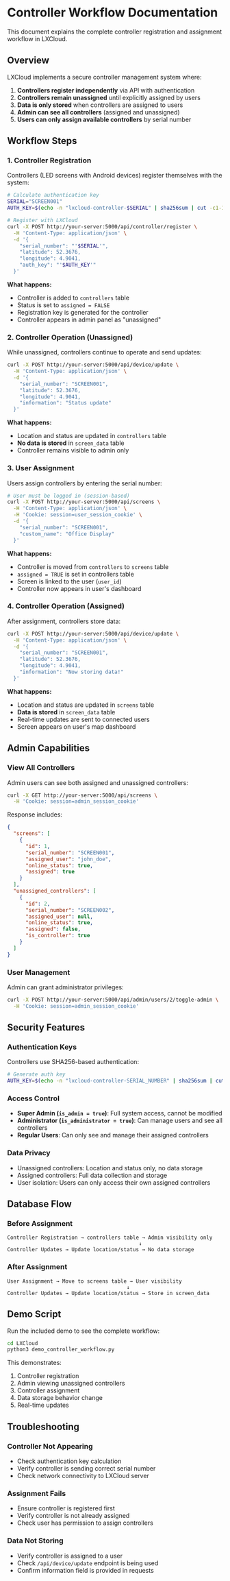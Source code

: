 # Controller Workflow Documentation

This document explains the complete controller registration and assignment workflow in LXCloud.

## Overview

LXCloud implements a secure controller management system where:

1. **Controllers register independently** via API with authentication
2. **Controllers remain unassigned** until explicitly assigned by users
3. **Data is only stored** when controllers are assigned to users
4. **Admin can see all controllers** (assigned and unassigned)
5. **Users can only assign available controllers** by serial number

## Workflow Steps

### 1. Controller Registration

Controllers (LED screens with Android devices) register themselves with the system:

```bash
# Calculate authentication key
SERIAL="SCREEN001"
AUTH_KEY=$(echo -n "lxcloud-controller-$SERIAL" | sha256sum | cut -c1-16)

# Register with LXCloud
curl -X POST http://your-server:5000/api/controller/register \
  -H 'Content-Type: application/json' \
  -d '{
    "serial_number": "'$SERIAL'",
    "latitude": 52.3676,
    "longitude": 4.9041,
    "auth_key": "'$AUTH_KEY'"
  }'
```

**What happens:**
- Controller is added to `controllers` table
- Status is set to `assigned = FALSE`
- Registration key is generated for the controller
- Controller appears in admin panel as "unassigned"

### 2. Controller Operation (Unassigned)

While unassigned, controllers continue to operate and send updates:

```bash
curl -X POST http://your-server:5000/api/device/update \
  -H 'Content-Type: application/json' \
  -d '{
    "serial_number": "SCREEN001",
    "latitude": 52.3676,
    "longitude": 4.9041,
    "information": "Status update"
  }'
```

**What happens:**
- Location and status are updated in `controllers` table
- **No data is stored** in `screen_data` table
- Controller remains visible to admin only

### 3. User Assignment

Users assign controllers by entering the serial number:

```bash
# User must be logged in (session-based)
curl -X POST http://your-server:5000/api/screens \
  -H 'Content-Type: application/json' \
  -H 'Cookie: session=user_session_cookie' \
  -d '{
    "serial_number": "SCREEN001",
    "custom_name": "Office Display"
  }'
```

**What happens:**
- Controller is moved from `controllers` to `screens` table
- `assigned = TRUE` is set in controllers table
- Screen is linked to the user (`user_id`)
- Controller now appears in user's dashboard

### 4. Controller Operation (Assigned)

After assignment, controllers store data:

```bash
curl -X POST http://your-server:5000/api/device/update \
  -H 'Content-Type: application/json' \
  -d '{
    "serial_number": "SCREEN001",
    "latitude": 52.3676,
    "longitude": 4.9041,
    "information": "Now storing data!"
  }'
```

**What happens:**
- Location and status are updated in `screens` table
- **Data is stored** in `screen_data` table
- Real-time updates are sent to connected users
- Screen appears on user's map dashboard

## Admin Capabilities

### View All Controllers

Admin users can see both assigned and unassigned controllers:

```bash
curl -X GET http://your-server:5000/api/screens \
  -H 'Cookie: session=admin_session_cookie'
```

Response includes:
```json
{
  "screens": [
    {
      "id": 1,
      "serial_number": "SCREEN001",
      "assigned_user": "john_doe",
      "online_status": true,
      "assigned": true
    }
  ],
  "unassigned_controllers": [
    {
      "id": 2,
      "serial_number": "SCREEN002",
      "assigned_user": null,
      "online_status": true,
      "assigned": false,
      "is_controller": true
    }
  ]
}
```

### User Management

Admin can grant administrator privileges:

```bash
curl -X POST http://your-server:5000/api/admin/users/2/toggle-admin \
  -H 'Cookie: session=admin_session_cookie'
```

## Security Features

### Authentication Keys

Controllers use SHA256-based authentication:
```bash
# Generate auth key
AUTH_KEY=$(echo -n "lxcloud-controller-SERIAL_NUMBER" | sha256sum | cut -c1-16)
```

### Access Control

- **Super Admin (`is_admin = true`)**: Full system access, cannot be modified
- **Administrator (`is_administrator = true`)**: Can manage users and see all controllers
- **Regular Users**: Can only see and manage their assigned controllers

### Data Privacy

- Unassigned controllers: Location and status only, no data storage
- Assigned controllers: Full data collection and storage
- User isolation: Users can only access their own assigned controllers

## Database Flow

### Before Assignment
```
Controller Registration → controllers table → Admin visibility only
                                           ↓
Controller Updates → Update location/status → No data storage
```

### After Assignment
```
User Assignment → Move to screens table → User visibility
                                       ↓
Controller Updates → Update location/status → Store in screen_data
```

## Demo Script

Run the included demo to see the complete workflow:

```bash
cd LXCloud
python3 demo_controller_workflow.py
```

This demonstrates:
1. Controller registration
2. Admin viewing unassigned controllers
3. Controller assignment
4. Data storage behavior change
5. Real-time updates

## Troubleshooting

### Controller Not Appearing
- Check authentication key calculation
- Verify controller is sending correct serial number
- Check network connectivity to LXCloud server

### Assignment Fails
- Ensure controller is registered first
- Verify controller is not already assigned
- Check user has permission to assign controllers

### Data Not Storing
- Verify controller is assigned to a user
- Check `/api/device/update` endpoint is being used
- Confirm information field is provided in requests
